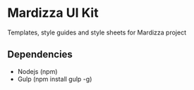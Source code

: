 Mardizza UI Kit
===============

Templates, style guides and style sheets for Mardizza project

## Dependencies

* Nodejs (npm)
* Gulp (npm install gulp -g)
